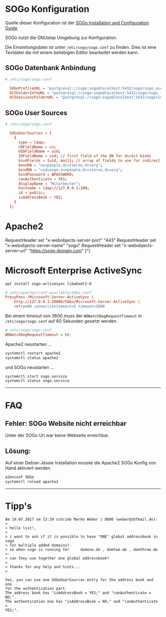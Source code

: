# SOGo Konfiguration

Quelle dieser Konfiguration ist der [SOGo Installation and Configuration Guide][sogo-installation-guide].

SOGo nutzt die GNUstep Umgebung zur Konfiguration.

Die Einstellungsdatei ist unter `/etc/sogo/sogo.conf` zu finden. Dies ist eine Textdatei die mit einem beliebigen Editor bearbeitet werden kann.

## SOGo Datenbank Anbindung

```conf
# /etc/sogo/sogo.conf

  SOGoProfileURL = "postgresql://sogo:sogo@localhost:5432/sogo/sogo_user_profile";
  OCSFolderInfoURL = "postgresql://sogo:sogo@localhost:5432/sogo/sogo_folder_info";
  OCSSessionsFolderURL = "postgresql://sogo:sogo@localhost:5432/sogo/sogo_sessions_folder";
```

## SOGo User Sources

```conf
# /etc/sogo/sogo.conf

  SOGoUserSources = (
    {
      type = ldap;
      CNFieldName = cn;
      UIDFieldName = uid;
      IDFieldName = uid; // first field of the DN for direct binds
      bindFields = (uid, mail); // array of fields to use for indirect binds
      baseDN = "ou=people,dc=zzeroo,dc=org";
      bindDN = "uid=sogo,ou=people,dc=zzeroo,dc=org";
      bindPassword = $PASSWORD;
      canAuthenticate = YES;
      displayName = "Mitarbeiter";
      hostname = ldap://127.0.0.1:389;
      id = public;
      isAddressBook = YES;
    }
  );
```

# Apache2

RequestHeader set "x-webobjects-server-port" "443"
RequestHeader set "x-webobjects-server-name" "sogo"
RequestHeader set "x-webobjects-server-url" "https://sogo.domain.com" [^]

# Microsoft Enterprise ActiveSync

```bash
apt install sogo-activesync libwbxml2-0
```

```ini
# /etc/apache2/conf-available/SOGo.conf
ProxyPass /Microsoft-Server-ActiveSync \
	http://127.0.0.1:20000/SOGo/Microsoft-Server-ActiveSync \
	retry=60 connectiontimeout=5 timeout=3600
```

Bei einem timeout von 3600 muss der `WOWatchDogRequestTimeout` in `/etc/sogo/sogo.conf` auf 60 Sekunden gesetzt werden.

```ini
# /etc/sogo/sogo.conf
WOWatchDogRequestTimeout = 60;
```

Apache2 neustarten ...

```bash
systemctl restart apache2
systemctl status apache2
```

und SOGo neustarten ...

```bash
systemctl start sogo.service
systemctl status sogo.service
```

----

# FAQ

## Fehler: SOGo Website nicht erreichbar

Unter der SOGo Url war keine Webseite erreichbar.

## Lösung:

Auf einer Debian Jessie Installation musste die Apache2 SOGo Konfig von Hand aktiviert werden.

```bash
a2enconf SOGo
systemctl reload apache2
```


----

# Tipp's

```
Am 19.07.2017 um 13:39 schrieb Marko Weber | 8000 (weber@zbfmail.de):
>
> hello list!,
>
> i want to ask if it is possible to have "ONE" global addressbook in sogo
> for multiple added domains?
> so when sogo is running for     domone.de , domtwo.de , domthree.de <-
> can they use together one global addressbook?
>
> thanks for any help and hints...
>

Yes, you can use one SOGoUserSources entry for the address book and one
for the authentication part.
The address book has "isAddressBook = YES;" and "canAuthenticate = NO;".
The authentication one has "isAddressBook = NO;" and "canAuthenticate =
YES;".
```



[sogo-installation-guide]: https://sogo.nu/files/docs/SOGoInstallationGuide.html
